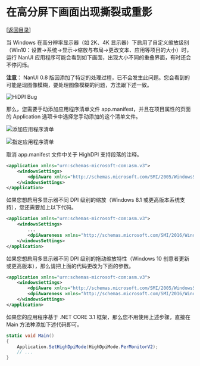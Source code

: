 # 在高分屏下画面出现撕裂或重影

[[返回目录](../README.md)]

当 Windows 在高分辨率显示器（如 2K、4K 显示器）下启用了自定义缩放级别（Win10：设置->系统->显示->缩放与布局->更改文本、应用等项目的大小）时，运行 NanUI 应用程序可能会看到如下画面，出现大小不同的重叠界面，有时还会不停闪烁。

**注意**： NanUI 0.8 版因添加了特定的处理过程，已不会发生此问题。您会看到的可能是现图像模糊，要处理图像模糊的问题，方法跟下述一致。

![HiDPI Bug](../../images/high-dpi-bug.png)

那么，您需要手动添加应用程序清单文件 app.manifest，并且在项目属性的页面的 Application 选项卡中选择您手动添加的这个清单文件。

![添加应用程序清单](../../images/add-app-manifest.png)

![指定应用程序清单](../../images/target-app-manifest.png)

取消 app.manifest 文件中关于 HighDPI 支持段落的注释。

```xml
<application xmlns="urn:schemas-microsoft-com:asm.v3">
    <windowsSettings>
        <dpiAware xmlns="http://schemas.microsoft.com/SMI/2005/WindowsSettings">true</dpiAware>
    </windowsSettings>
</application>
```

如果您想启用多显示器不同 DPI 级别的缩放（Windows 8.1 或更高版本系统支持），您还需要加上以下代码。

```xml
<application xmlns="urn:schemas-microsoft-com:asm.v3">
    <windowsSettings>
        ...
        <dpiAwareness xmlns="http://schemas.microsoft.com/SMI/2016/WindowsSettings">PerMonitor</dpiAwareness>
    </windowsSettings>
</application>
```

如果您想启用多显示器不同 DPI 级别的拖动缩放特性（Windows 10 创意者更新或更高版本），那么请把上面的代码更改为下面的参数。

```xml
<application xmlns="urn:schemas-microsoft-com:asm.v3">
    <windowsSettings>
        <dpiAware xmlns="http://schemas.microsoft.com/SMI/2005/WindowsSettings">true</dpiAware>
        <dpiAwareness xmlns="http://schemas.microsoft.com/SMI/2016/WindowsSettings">PerMonitorV2</dpiAwareness>
    </windowsSettings>
</application>
```

如果您的应用程序基于 .NET CORE 3.1 框架，那么您不用使用上述步骤，直接在 Main 方法种添加下述代码即可。

```C#
static void Main()
{
    Application.SetHighDpiMode(HighDpiMode.PerMonitorV2);
    // ...
}
```
